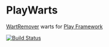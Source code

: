 PlayWarts
==========

[WartRemover](https://github.com/typelevel/wartremover) warts for [Play Framework](https://www.playframework.com/)

[![Build Status](https://travis-ci.org/danielnixon/play-warts.svg?branch=master)](https://travis-ci.org/danielnixon/play-warts)
